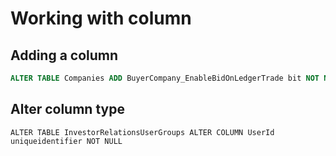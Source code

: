 # Working with column

## Adding a column

```sql
ALTER TABLE Companies ADD BuyerCompany_EnableBidOnLedgerTrade bit NOT NULL DEFAULT 1
```

## Alter column type

```
ALTER TABLE InvestorRelationsUserGroups ALTER COLUMN UserId uniqueidentifier NOT NULL
```
